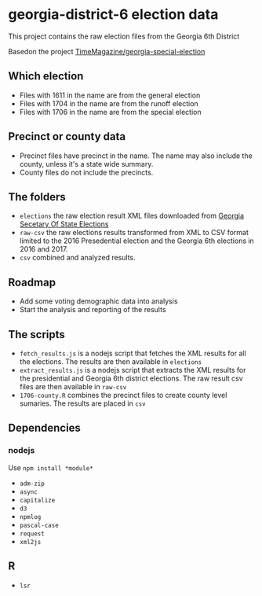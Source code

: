 # georgia-district-6 election data

This project contains the raw election files from the Georgia 6th District

Basedon the project [TimeMagazine/georgia-special-election](https://github.com/TimeMagazine/georgia-special-election)

## Which election

* Files with 1611 in the name are from the general election
* Files with 1704 in the name are from the runoff election
* Files with 1706 in the name are from the special election

## Precinct or county data

* Precinct files have precinct in the name. The name may also include the county, unless it's a state wide summary.
* County files do not include the precincts.

## The folders

* `elections` the raw election result XML files downloaded from [Georgia Secetary Of State Elections](http://sos.ga.gov/index.php/elections)
* `raw-csv` the raw elections results transformed from XML to CSV format limited to the 2016 Presedential election and the Georgia 6th elections in 2016 and 2017.
* `csv` combined and analyzed results.

## Roadmap

* Add some voting demographic data into analysis
* Start the analysis and reporting of the results

## The scripts

* `fetch_results.js` is a nodejs script that fetches the XML results for all the elections. The results are then available in `elections`
* `extract_results.js` is a nodejs script that extracts the XML results for the presidential and Georgia 6th district elections. The raw result csv files are then available in `raw-csv`
* `1706-county.R` combines the precinct files to create county level sumaries. The results are placed in `csv`

## Dependencies
### nodejs
Use `npm install *module*`
* `adm-zip`
* `async`
* `capitalize`
* `d3`
* `npmlog`
* `pascal-case`
* `request`
* `xml2js`

## R
* `lsr`

